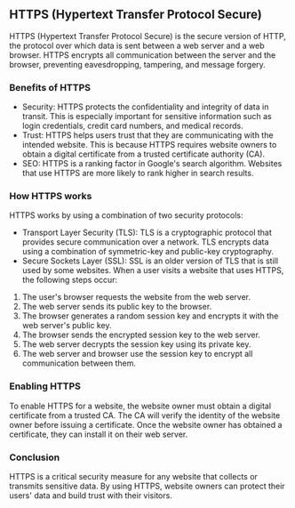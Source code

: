 ## HTTPS (Hypertext Transfer Protocol Secure)
HTTPS (Hypertext Transfer Protocol Secure) is the secure version of HTTP, the protocol over which data is sent between a web server and a web browser. HTTPS encrypts all communication between the server and the browser, preventing eavesdropping, tampering, and message forgery.

### Benefits of HTTPS

- Security: HTTPS protects the confidentiality and integrity of data in transit. This is especially important for sensitive information such as login credentials, credit card numbers, and medical records.
- Trust: HTTPS helps users trust that they are communicating with the intended website. This is because HTTPS requires website owners to obtain a digital certificate from a trusted certificate authority (CA).
- SEO: HTTPS is a ranking factor in Google's search algorithm. Websites that use HTTPS are more likely to rank higher in search results.

### How HTTPS works

HTTPS works by using a combination of two security protocols:

- Transport Layer Security (TLS): TLS is a cryptographic protocol that provides secure communication over a network. TLS encrypts data using a combination of symmetric-key and public-key cryptography.
- Secure Sockets Layer (SSL): SSL is an older version of TLS that is still used by some websites.
When a user visits a website that uses HTTPS, the following steps occur:

1. The user's browser requests the website from the web server.
2. The web server sends its public key to the browser.
3. The browser generates a random session key and encrypts it with the web server's public key.
4. The browser sends the encrypted session key to the web server.
5. The web server decrypts the session key using its private key.
6. The web server and browser use the session key to encrypt all communication between them.

### Enabling HTTPS

To enable HTTPS for a website, the website owner must obtain a digital certificate from a trusted CA. The CA will verify the identity of the website owner before issuing a certificate. Once the website owner has obtained a certificate, they can install it on their web server.

### Conclusion

HTTPS is a critical security measure for any website that collects or transmits sensitive data. By using HTTPS, website owners can protect their users' data and build trust with their visitors.